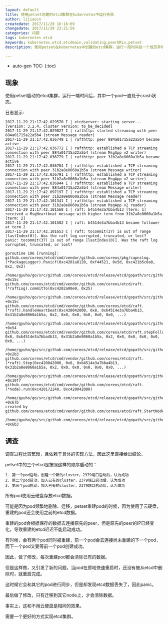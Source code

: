 ```yaml
---
layout: default
title: 使用petset创建的etcd集群在kubernetes中运行失败
author: lijiaocn
createdate: 2017/11/29 16:16:09
changedate: 2017/11/29 23:21:50
categories: 问题
tags: kubernetes etcd
keywords: kubernetes,etcd,etcdmain,validating,peerURLs,petset
description: 使用petset在kubernetes中创建的etcd集群，运行一段时间后一个成员异常

---
```


* auto-gen TOC:
{:toc}

## 现象

使用petset启动的etcd集群，运行一端时间后，其中一个pod一直处于crash状态。

日志显示:

	2017-11-29 21:17:42.029570 I | etcdserver: starting server... [version: 3.2.4, cluster version: to_be_decided]
	2017-11-29 21:17:42.029827 I | rafthttp: started streaming with peer 884a01715a22a5b4 (stream Message reader)
	2017-11-29 21:17:42.036748 I | rafthttp: peer 884a01715a22a5b4 became active
	2017-11-29 21:17:42.036772 I | rafthttp: established a TCP streaming connection with peer 884a01715a22a5b4 (stream MsgApp v2 writer)
	2017-11-29 21:17:42.036779 I | rafthttp: peer 31b2a8e8060a1b5a became active
	2017-11-29 21:17:42.036784 I | rafthttp: established a TCP streaming connection with peer 31b2a8e8060a1b5a (stream Message writer)
	2017-11-29 21:17:42.036791 I | rafthttp: established a TCP streaming connection with peer 31b2a8e8060a1b5a (stream MsgApp v2 writer)
	2017-11-29 21:17:42.036944 I | rafthttp: established a TCP streaming connection with peer 884a01715a22a5b4 (stream Message writer)
	2017-11-29 21:17:42.097197 I | rafthttp: established a TCP streaming connection with peer 31b2a8e8060a1b5a (stream Message reader)
	2017-11-29 21:17:42.101341 I | rafthttp: established a TCP streaming connection with peer 31b2a8e8060a1b5a (stream MsgApp v2 reader)
	2017-11-29 21:17:42.101568 I | raft: b4514e3a7bba4b13 [term: 1] received a MsgHeartbeat message with higher term from 31b2a8e8060a1b5a [term: 2]
	2017-11-29 21:17:42.101582 I | raft: b4514e3a7bba4b13 became follower at term 2
	2017-11-29 21:17:42.101653 C | raft: tocommit(37) is out of range [lastIndex(0)]. Was the raft log corrupted, truncated, or lost?
	panic: tocommit(37) is out of range [lastIndex(0)]. Was the raft log corrupted, truncated, or lost?
	
	goroutine 106 [running]:
	github.com/coreos/etcd/cmd/vendor/github.com/coreos/pkg/capnslog.(*PackageLogger).Panicf(0xc4201a8120, 0xf44521, 0x5d, 0xc421b5c0a0, 0x2, 0x2)
	        /home/gyuho/go/src/github.com/coreos/etcd/release/etcd/gopath/src/github.com/coreos/etcd/cmd/vendor/github.com/coreos/pkg/capnslog/pkg_logger.go:75 +0x15c
	github.com/coreos/etcd/cmd/vendor/github.com/coreos/etcd/raft.(*raftLog).commitTo(0xc4202a00e0, 0x25)
	        /home/gyuho/go/src/github.com/coreos/etcd/release/etcd/gopath/src/github.com/coreos/etcd/cmd/vendor/github.com/coreos/etcd/raft/log.go:191 +0x15c
	github.com/coreos/etcd/cmd/vendor/github.com/coreos/etcd/raft.(*raft).handleHeartbeat(0xc420042000, 0x8, 0xb4514e3a7bba4b13, 0x31b2a8e8060a1b5a, 0x2, 0x0, 0x0, 0x0, 0x0, 0x0, ...)
	        /home/gyuho/go/src/github.com/coreos/etcd/release/etcd/gopath/src/github.com/coreos/etcd/cmd/vendor/github.com/coreos/etcd/raft/raft.go:1100 +0x54
	github.com/coreos/etcd/cmd/vendor/github.com/coreos/etcd/raft.stepFollower(0xc420042000, 0x8, 0xb4514e3a7bba4b13, 0x31b2a8e8060a1b5a, 0x2, 0x0, 0x0, 0x0, 0x0, 0x0, ...)
	        /home/gyuho/go/src/github.com/coreos/etcd/release/etcd/gopath/src/github.com/coreos/etcd/cmd/vendor/github.com/coreos/etcd/raft/raft.go:1046 +0x2b3
	github.com/coreos/etcd/cmd/vendor/github.com/coreos/etcd/raft.(*raft).Step(0xc420042000, 0x8, 0xb4514e3a7bba4b13, 0x31b2a8e8060a1b5a, 0x2, 0x0, 0x0, 0x0, 0x0, 0x0, ...)
	        /home/gyuho/go/src/github.com/coreos/etcd/release/etcd/gopath/src/github.com/coreos/etcd/cmd/vendor/github.com/coreos/etcd/raft/raft.go:778 +0x10f7
	github.com/coreos/etcd/cmd/vendor/github.com/coreos/etcd/raft.(*node).run(0xc420172240, 0xc420042000)
	        /home/gyuho/go/src/github.com/coreos/etcd/release/etcd/gopath/src/github.com/coreos/etcd/cmd/vendor/github.com/coreos/etcd/raft/node.go:323 +0x67b
	created by github.com/coreos/etcd/cmd/vendor/github.com/coreos/etcd/raft.StartNode
	        /home/gyuho/go/src/github.com/coreos/etcd/release/etcd/gopath/src/github.com/coreos/etcd/cmd/vendor/github.com/coreos/etcd/raft/node.go:210 +0x6b3

## 调查

调查过程比较繁琐，且依赖于具体的实现方法，因此这里直接给出结论。

petset中的三个etcd是按照这样的顺序启动的：

	1. 第一个pod启动，创建一个新的cluster，2379端口启动后，认为成功
	2. 第二个pod启动，加入已有的cluster，2379端口启动后，认为成功
	3. 第三个pod启动，加入已有的cluster，2379端口启动后，认为成功

所有pod使用云硬盘存放etcd数据。

可能是因为pod频繁地删除、迁移，petset重建pod的时候，因为使用了云硬盘，重建的pod还会使用之前的etcd数据。

重建的pod会根据保存的数据去连接原先的peer，但是原先的peer的IP已经变化，导致重建的etcd迟迟不能启动成功。

有时候，会有两个pod同时被重建，前一个pod会去连接尚未重建的下一个pod，而下一个pod又要等前一个pod创建成功。

因此，做了修改，每次重建pod都会清除已有的数据。

但是这样做，又引发了新的问题，当pod在原地快速重启时，还没有被从etcd中删除时，就重启完成。

这时候它会和其它的pod进行同步，但是却发现etcd数据丢失了，因此panic。

最后做了修改，只有迁移到其它node上，才会清除数据。

事实上，这和不用云硬盘是相同的效果。

需要一个更好的方式实现etcd集群。
